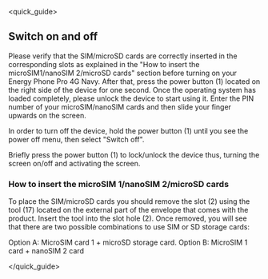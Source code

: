 <quick_guide>
## Switch on and off

Please verify that the SIM/microSD cards are correctly inserted in the corresponding slots as explained in the "How to insert the microSIM1/nanoSIM 2/microSD cards" section before turning on your Energy Phone Pro 4G Navy. After that, press the power button (1) located on the right side of the device for one second. Once the operating system has loaded completely, please unlock the device to start using it. Enter the PIN number of your microSIM/nanoSIM cards and then slide your finger upwards on the screen.

In order to turn off the device, hold the power button (1) until you see the power off menu, then select "Switch off".

Briefly press the power button (1) to lock/unlock the device thus, turning the screen on/off and activating the screen.

### How to insert the microSIM 1/nanoSIM 2/microSD cards

To place the SIM/microSD cards you should remove the slot (2) using the tool (17) located on the external part of the envelope that comes with the product. Insert the tool into the slot hole (2). Once removed, you will see that there are two possible combinations to use SIM or SD storage cards:

Option A: MicroSIM card 1 + microSD storage card.
Option B: MicroSIM 1 card + nanoSIM 2 card

</quick_guide>

